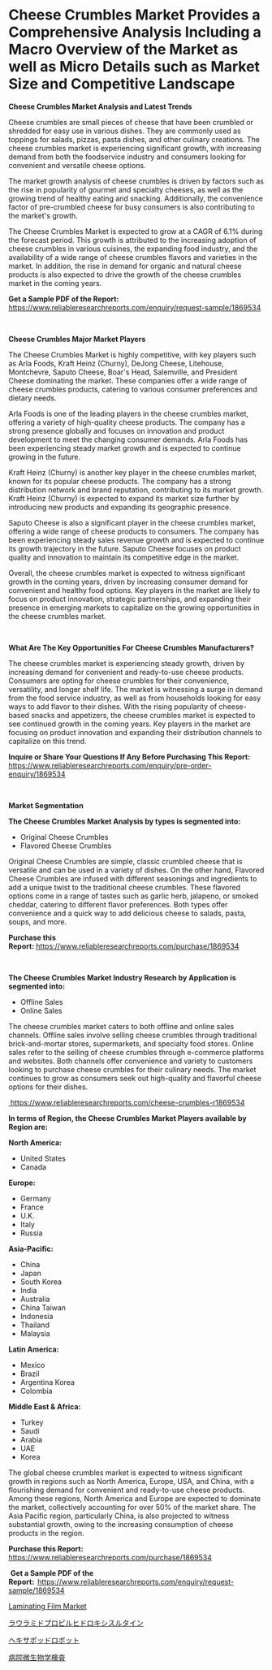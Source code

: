 <p><h1>Cheese Crumbles Market Provides a Comprehensive Analysis Including a Macro Overview of the Market as well as Micro Details such as Market Size and Competitive Landscape</h1></p><p><strong>Cheese Crumbles Market Analysis and Latest Trends</strong></p>
<p><p>Cheese crumbles are small pieces of cheese that have been crumbled or shredded for easy use in various dishes. They are commonly used as toppings for salads, pizzas, pasta dishes, and other culinary creations. The cheese crumbles market is experiencing significant growth, with increasing demand from both the foodservice industry and consumers looking for convenient and versatile cheese options.</p><p>The market growth analysis of cheese crumbles is driven by factors such as the rise in popularity of gourmet and specialty cheeses, as well as the growing trend of healthy eating and snacking. Additionally, the convenience factor of pre-crumbled cheese for busy consumers is also contributing to the market's growth.</p><p>The Cheese Crumbles Market is expected to grow at a CAGR of 6.1% during the forecast period. This growth is attributed to the increasing adoption of cheese crumbles in various cuisines, the expanding food industry, and the availability of a wide range of cheese crumbles flavors and varieties in the market. In addition, the rise in demand for organic and natural cheese products is also expected to drive the growth of the cheese crumbles market in the coming years.</p></p>
<p><strong>Get a Sample PDF of the Report:&nbsp;</strong> <a href="https://www.reliableresearchreports.com/enquiry/request-sample/1869534">https://www.reliableresearchreports.com/enquiry/request-sample/1869534</a></p>
<p>&nbsp;</p>
<p><strong>Cheese Crumbles Major Market Players</strong></p>
<p><p>The Cheese Crumbles Market is highly competitive, with key players such as Arla Foods, Kraft Heinz (Churny), DeJong Cheese, Litehouse, Montchevre, Saputo Cheese, Boar's Head, Salemville, and President Cheese dominating the market. These companies offer a wide range of cheese crumbles products, catering to various consumer preferences and dietary needs.</p><p>Arla Foods is one of the leading players in the cheese crumbles market, offering a variety of high-quality cheese products. The company has a strong presence globally and focuses on innovation and product development to meet the changing consumer demands. Arla Foods has been experiencing steady market growth and is expected to continue growing in the future.</p><p>Kraft Heinz (Churny) is another key player in the cheese crumbles market, known for its popular cheese products. The company has a strong distribution network and brand reputation, contributing to its market growth. Kraft Heinz (Churny) is expected to expand its market size further by introducing new products and expanding its geographic presence.</p><p>Saputo Cheese is also a significant player in the cheese crumbles market, offering a wide range of cheese products to consumers. The company has been experiencing steady sales revenue growth and is expected to continue its growth trajectory in the future. Saputo Cheese focuses on product quality and innovation to maintain its competitive edge in the market.</p><p>Overall, the cheese crumbles market is expected to witness significant growth in the coming years, driven by increasing consumer demand for convenient and healthy food options. Key players in the market are likely to focus on product innovation, strategic partnerships, and expanding their presence in emerging markets to capitalize on the growing opportunities in the cheese crumbles market.</p></p>
<p>&nbsp;</p>
<p><strong>What Are The Key Opportunities For Cheese Crumbles Manufacturers?</strong></p>
<p><p>The cheese crumbles market is experiencing steady growth, driven by increasing demand for convenient and ready-to-use cheese products. Consumers are opting for cheese crumbles for their convenience, versatility, and longer shelf life. The market is witnessing a surge in demand from the food service industry, as well as from households looking for easy ways to add flavor to their dishes. With the rising popularity of cheese-based snacks and appetizers, the cheese crumbles market is expected to see continued growth in the coming years. Key players in the market are focusing on product innovation and expanding their distribution channels to capitalize on this trend.</p></p>
<p><strong>Inquire or Share Your Questions If Any Before Purchasing This Report:</strong> <a href="https://www.reliableresearchreports.com/enquiry/pre-order-enquiry/1869534">https://www.reliableresearchreports.com/enquiry/pre-order-enquiry/1869534</a></p>
<p>&nbsp;</p>
<p><strong>Market Segmentation</strong></p>
<p><strong>The Cheese Crumbles Market Analysis by types is segmented into:</strong></p>
<p><ul><li>Original Cheese Crumbles</li><li>Flavored Cheese Crumbles</li></ul></p>
<p><p>Original Cheese Crumbles are simple, classic crumbled cheese that is versatile and can be used in a variety of dishes. On the other hand, Flavored Cheese Crumbles are infused with different seasonings and ingredients to add a unique twist to the traditional cheese crumbles. These flavored options come in a range of tastes such as garlic herb, jalapeno, or smoked cheddar, catering to different flavor preferences. Both types offer convenience and a quick way to add delicious cheese to salads, pasta, soups, and more.</p></p>
<p><strong>Purchase this Report:&nbsp;</strong><a href="https://www.reliableresearchreports.com/purchase/1869534">https://www.reliableresearchreports.com/purchase/1869534</a></p>
<p>&nbsp;</p>
<p><strong>The Cheese Crumbles Market Industry Research by Application is segmented into:</strong></p>
<p><ul><li>Offline Sales</li><li>Online Sales</li></ul></p>
<p><p>The cheese crumbles market caters to both offline and online sales channels. Offline sales involve selling cheese crumbles through traditional brick-and-mortar stores, supermarkets, and specialty food stores. Online sales refer to the selling of cheese crumbles through e-commerce platforms and websites. Both channels offer convenience and variety to customers looking to purchase cheese crumbles for their culinary needs. The market continues to grow as consumers seek out high-quality and flavorful cheese options for their dishes.</p></p>
<p><a href="https://www.reliableresearchreports.com/cheese-crumbles-r1869534">&nbsp;https://www.reliableresearchreports.com/cheese-crumbles-r1869534</a></p>
<p><strong>In terms of Region, the Cheese Crumbles Market Players available by Region are:</strong></p>
<p>
    <p> <strong> North America: </strong>
        <ul>
            <li>United States</li>
            <li>Canada</li>
        </ul>
        </p> 
    <p> <strong> Europe: </strong>
        <ul>
            <li>Germany</li>
            <li>France</li>
            <li>U.K.</li>
            <li>Italy</li>
            <li>Russia</li>
        </ul>
        </p> 
    <p> <strong> Asia-Pacific: </strong>
        <ul>
            <li>China</li>
            <li>Japan</li>
            <li>South Korea</li>
            <li>India</li>
            <li>Australia</li>
            <li>China Taiwan</li>
            <li>Indonesia</li>
            <li>Thailand</li>
            <li>Malaysia</li>
        </ul>
        </p> 
    <p> <strong> Latin America: </strong>
        <ul>
            <li>Mexico</li>
            <li>Brazil</li>
            <li>Argentina Korea</li>
            <li>Colombia</li>
        </ul>
        </p> 
    <p> <strong> Middle East & Africa: </strong>
        <ul>
            <li>Turkey</li>
            <li>Saudi</li>
            <li>Arabia</li>
            <li>UAE</li>
            <li>Korea</li>
        </ul>
    </p>
    </p>
<p><p>The global cheese crumbles market is expected to witness significant growth in regions such as North America, Europe, USA, and China, with a flourishing demand for convenient and ready-to-use cheese products. Among these regions, North America and Europe are expected to dominate the market, collectively accounting for over 50% of the market share. The Asia Pacific region, particularly China, is also projected to witness substantial growth, owing to the increasing consumption of cheese products in the region.</p></p>
<p><strong>Purchase this Report: </strong><a href="https://www.reliableresearchreports.com/purchase/1869534">https://www.reliableresearchreports.com/purchase/1869534</a></p>
<p>&nbsp;<strong>Get a Sample PDF of the Report:&nbsp;&nbsp;</strong><a href="https://www.reliableresearchreports.com/enquiry/request-sample/1869534">https://www.reliableresearchreports.com/enquiry/request-sample/1869534</a></p>
<p><strong></strong></p>
<p><p><a href="https://issuu.com/reportprime-2/docs/laminating-film-market-size-2030.pptx">Laminating Film Market</a></p><p><a href="https://github.com/KaydenJohns1964/Market-Research-Report-List-1/blob/main/417004819325.md">ラウラミドプロピルヒドロキシスルタイン</a></p><p><a href="https://github.com/marbadji/Market-Research-Report-List-1/blob/main/950423919324.md">ヘキサポッドロボット</a></p><p><a href="https://medium.com/@gordonjast2023/%E7%97%85%E9%99%A2%E5%BE%AE%E7%94%9F%E7%89%A9%E5%AD%A6%E6%A4%9C%E6%9F%BB%E5%B8%82%E5%A0%B4-%E7%A8%AE%E9%A1%9E-%E3%82%A2%E3%83%97%E3%83%AA%E3%82%B1%E3%83%BC%E3%82%B7%E3%83%A7%E3%83%B3-%E5%9C%B0%E7%90%86%E3%81%AB%E3%82%88%E3%82%8B%E5%8C%85%E6%8B%AC%E7%9A%84%E8%A9%95%E4%BE%A1-3aeed90ce185">病院微生物学検査</a></p></p>